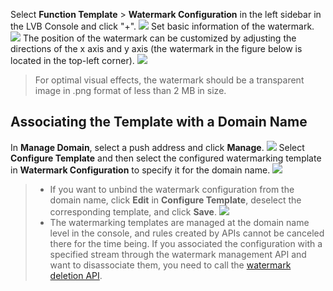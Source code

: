 Select **Function Template** > **Watermark Configuration** in the left sidebar in the LVB Console and click "+".
![](https://main.qcloudimg.com/raw/573023a1d1d6fd921209799edbfa96e8.png)
Set basic information of the watermark.
![](https://main.qcloudimg.com/raw/f68fdfc704d8a706ccfef73a8d2a23be.png)
The position of the watermark can be customized by adjusting the directions of the x axis and y axis (the watermark in the figure below is located in the top-left corner).
![](https://main.qcloudimg.com/raw/2fa0ba9edb3bbaec3615efc0ea063e59.png)
>For optimal visual effects, the watermark should be a transparent image in .png format of less than 2 MB in size.

## Associating the Template with a Domain Name
In **Manage Domain**, select a push address and click **Manage**.
![](https://main.qcloudimg.com/raw/1986257b72420a985186648cbf96795a.png)
Select **Configure Template** and then select the configured watermarking template in **Watermark Configuration** to specify it for the domain name.
![](https://main.qcloudimg.com/raw/637ec4e2692c9b1fdd06ccf336e439d8.png)

>- If you want to unbind the watermark configuration from the domain name, click **Edit** in **Configure Template**, deselect the corresponding template, and click **Save**.
>![](https://main.qcloudimg.com/raw/bcd339ff01bd8f5108638a30d5a5f0c1.png)
>- The watermarking templates are managed at the domain name level in the console, and rules created by APIs cannot be canceled there for the time being. If you associated the configuration with a specified stream through the watermark management API and want to disassociate them, you need to call the [watermark deletion API](https://intl.cloud.tencent.com/document/product/267/30824).
